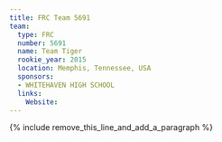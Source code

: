 ```yaml
---
title: FRC Team 5691
team:
  type: FRC
  number: 5691
  name: Team Tiger
  rookie_year: 2015
  location: Memphis, Tennessee, USA
  sponsors:
  - WHITEHAVEN HIGH SCHOOL
  links:
    Website:
---
```


{% include remove_this_line_and_add_a_paragraph %}